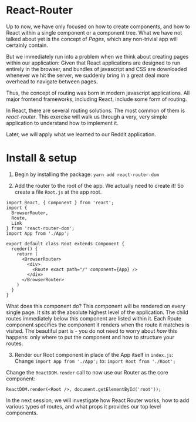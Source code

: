 # React-Router

Up to now, we have only focused on how to create components, and how to React within a single component or a component tree. What we have not talked about yet is the concept of *Pages*, which any non-trivial app will certainly contain.

But we immediately run into a problem when we think about creating pages within our application: Given that React applications are designed to run entirely in the browser, and bundles of javascript and CSS are downloaded whenever we hit the server, we suddenly bring in a great deal more overhead to navigate between pages.

Thus, the concept of routing was born in modern javascript applications. All major frontend frameworks, including React, include some form of routing.

In React, there are several routing solutions. The most common of them is _*react-router*_. This exercise will walk us through a very, very simple application to understand how to implement it.

Later, we will apply what we learned to our Reddit application.

# Install & setup
1. Begin by installing the package:
`yarn add react-router-dom`

2. Add the router to the root of the app. We actually need to create it! So create a file `Root.js` at the app root.
```
import React, { Component } from 'react';
import {
  BrowserRouter,
  Route,
  Link
} from 'react-router-dom';
import App from './App';

export default class Root extends Component {
  render() {
    return (
      <BrowserRouter>
        <div>
          <Route exact path="/" component={App} />
        </div>
      </BrowserRouter>
    )
  }
}
```

What does this component do? This component will be rendered on every single page. It sits at the absolute highest level of the application. The child routes immediately below this component are listed within it. Each Route component specifies the component it renders when the route it matches is visited. The beautiful part is - you do not need to worry about *how* this happens: only where to put the component and how to structure your routes.

3. Render our Root component in place of the App itself in `index.js`:
Change `import App from './App';` to: `import Root from './Root';`

Change the `ReactDOM.render` call to now use our Router as the core component:

```
ReactDOM.render(<Root />, document.getElementById('root'));
```

In the next session, we will investigate how React Router works, how to add various types of routes, and what props it provides our top level components.
